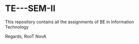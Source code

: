 # TE---SEM-II
This repository contains all the assignments of BE in Information Technology

Regards, 
RooT NovA
